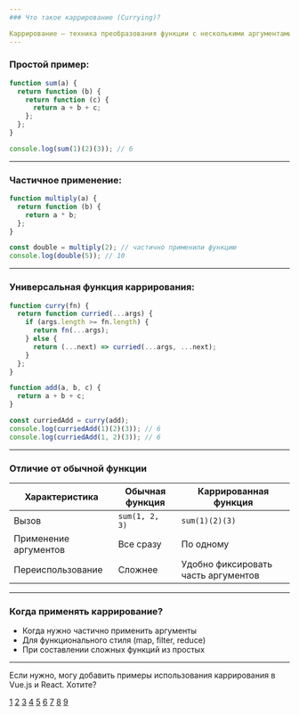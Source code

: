 ```yaml
---
### Что такое каррирование (Currying)?

Каррирование — техника преобразования функции с несколькими аргументами в цепочку функций, каждая из которых принимает по одному аргументу.
---
```


### Простой пример:

```js
function sum(a) {
  return function (b) {
    return function (c) {
      return a + b + c;
    };
  };
}

console.log(sum(1)(2)(3)); // 6
```

---

### Частичное применение:

```js
function multiply(a) {
  return function (b) {
    return a * b;
  };
}

const double = multiply(2); // частично применили функцию
console.log(double(5)); // 10
```

---

### Универсальная функция каррирования:

```js
function curry(fn) {
  return function curried(...args) {
    if (args.length >= fn.length) {
      return fn(...args);
    } else {
      return (...next) => curried(...args, ...next);
    }
  };
}

function add(a, b, c) {
  return a + b + c;
}

const curriedAdd = curry(add);
console.log(curriedAdd(1)(2)(3)); // 6
console.log(curriedAdd(1, 2)(3)); // 6
```

---

### Отличие от обычной функции

| Характеристика        | Обычная функция | Каррированная функция               |
| --------------------- | --------------- | ----------------------------------- |
| Вызов                 | `sum(1, 2, 3)`  | `sum(1)(2)(3)`                      |
| Применение аргументов | Все сразу       | По одному                           |
| Переиспользование     | Сложнее         | Удобно фиксировать часть аргументов |

---

### Когда применять каррирование?

- Когда нужно частично применить аргументы
- Для функционального стиля (map, filter, reduce)
- При составлении сложных функций из простых

---

Если нужно, могу добавить примеры использования каррирования в Vue.js и React. Хотите?

[1](https://learn.javascript.ru/currying-partials)
[2](https://habr.com/ru/companies/ruvds/articles/427295/)
[3](https://thecode.media/currying/)
[4](https://proweb63.ru/help/js/carry-js)
[5](https://techrocks.ru/2021/10/29/currying-and-composition-in-javascript/)
[6](https://proglib.io/p/karrirovanie-i-funkcii-vysshego-poryadka-v-javascript-za-5-prostyh-shagov-2021-10-15)
[7](https://frontend-stuff.com/blog/currying/)
[8](https://www.youtube.com/watch?v=j_dXcJ11jsI)
[9](https://monsterlessons.com/project/lessons/karrirovanie-currying-v-javascript)

